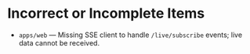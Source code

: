 # Incorrect or Incomplete Items

* `apps/web` — Missing SSE client to handle `/live/subscribe` events; live data cannot be received.


